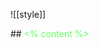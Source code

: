 ![[style]]

<grid drag="90 66" drop="5 13" align="center">
## <span style="color:#62ff62"><% content %></span>
</grid>

<style>
.horizontal_dotted_line{
  border-bottom: 2px dotted #62ff62;
}
} 
</style>